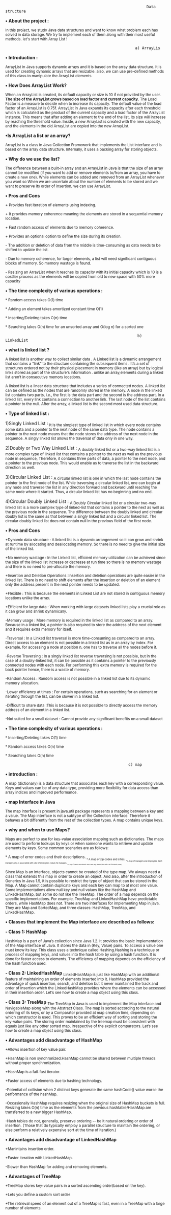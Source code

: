                                                                   Data structure

 **•	About the project :**

 <sub>In this project, we study Java data structures and want to know what problem each has solved in data storage.
 We try to implement each of them along with their most useful methods. let's start with Array List !</sub>
 
                                                             a) ArrayLis

**•	Introduction :**

<sub>ArrayList in Java supports dynamic arrays and it is based on the array data structure. It is used for creating dynamic arrays that are resizable. also, we can use pre-defined methods of this class to manipulate the ArrayList elements.</sub>

 **• How Does ArrayList Work?**

<sub>When an ArrayList is created, its default capacity or size is 10 if not provided by the user. **The size of the ArrayList grows based on load factor and current capacity**. The Load Factor is a measure to decide when to increase its capacity. The default value of the load factor of an ArrayList is 0.75f.
 ArrayList in Java expands its capacity after each threshold which is calculated as the product of the current capacity and a load factor of the ArrayList instance. This means that after adding an element to the end of the list, its size will increase by reaching the threshold value. Inside, a new ArrayList is created with the new capacity, and the elements in the old ArrayList are copied into the new ArrayList.</sub>

 **•Is ArrayList a list or an array?**

<sub>ArrayList is a class in Java Collection Framework that implements the List interface and is based on the array data structure. Internally, it uses a backing array for storing objects.<sub>

**•	Why do we use the list?**

<sub>The difference between a built-in array and an ArrayList in Java is that the size of an array cannot be modified (if you want to add or remove elements to/from an array, you have to create a new one). While elements can be added and removed from an ArrayList whenever you want so When we are uncertain about the number of elements to be stored and we want to preserve its order of insertion, we can use ArrayList.</sub>

**•	Pros and Cons**

<sub>+ Provides fast iteration of elements using indexing.</sub>

<sub>+ It provides memory coherence meaning the elements are stored in a sequential memory location.</sub>

<sub>+ Fast random access of elements due to memory coherence.</sub>

<sub>+ Provides an optional option to define the size during its creation.</sub>

<sub>- The addition or deletion of data from the middle is time-consuming as data needs to be shifted to update the list.</sub>

<sub>- Due to memory coherence, for larger elements, a list will need significant contiguous blocks of memory. So memory wastage is found.</sub>

<sub>- Resizing an ArrayList when it reaches its capacity with its initial capacity which is 10 is a costlier process as the elements will be copied from old to new space with 50% more capacity</sub>


**•	The time complexity of various operations :**

<sub>* Random access takes O(1) time</sub> 

<sub>* Adding an element takes amortized constant time O(1)</sub>

<sub>* Inserting/Deleting takes O(n) time</sub>

<sub>* Searching takes O(n) time for an unsorted array and O(log n) for a sorted one</sub>


                                                              b) LinkedList
  

**• what is linked list ?**

<sub>A linked list is another way to collect similar data . A Linked list is a dynamic arrangement that contains a “link” to the structure containing the subsequent items . It’s a set of structures ordered not by their physical placement in memory (like an array) but by logical links stored as part of the structure's information . unlike an
array,elements during a linked list aren’t in consecutive memory locations.<sub>

<sub>A linked list is a linear data structure that includes a series of connected nodes. A linked list can be defined as the nodes that are randomly stored in the memory. A node in the linked list contains two parts, i.e., the first is the data part and the second is the address part. In a linked list, every link contains a connection to another link. The last node of the list contains a pointer to the null.
After the array, a linked list is the second most used data structure.<sub>


**• Type of linked list :**

 1)Singly Linked List :
<sub>It is the simplest type of linked list in which every node contains some data and a pointer to the next node of the same data type. The node contains a pointer to the next node means that the node stores the address of the next node in the sequence. A singly linked list allows the traversal of data only in one way.<sub>

 2)Doubly or Two Way Linked List :
<sub>A doubly linked list or a two-way linked list is a more complex type of linked list that contains a pointer to the next as well as the previous node in sequence, Therefore, it contains three parts of data, a pointer to the next node, and a pointer to the previous node. This would enable us to traverse the list in the backward direction as well.<sub>

 3)Circular Linked List :
<sub>A circular linked list is one in which the last node contains the pointer to the first node of the list. While traversing a circular linked list, one can begin at any node and traverse the list in any direction forward and backward until reaching the same node where it started. Thus, a circular linked list has no beginning and no end.<sub>

 4)Circular Doubly Linked List :
<sub>A Doubly Circular linked list or a circular two-way linked list is a more complex type of linked-list that contains a pointer to the next as well as the previous node in the sequence. The difference between the doubly linked and circular doubly list is the same as that between a singly linked list and a circular linked list. The circular doubly linked list does not contain null in the previous field of the first node.
<sub>

  **•	Pros and Cons**
  
<sub> +Dynamic data structure : A linked list is a dynamic arrangement so it can grow and shrink at runtime by allocating and deallocating memory. So there is no need to give the initial size of the linked list.<sub>
 
<sub>+No memory wastage : In the Linked list, efficient memory utilization can be achieved since the size of the linked list increase or decrease at run time so there is no memory wastage and there is no need to pre-allocate the memory.<sub>
  
<sub>+Insertion and Deletion Operations :Insertion and deletion operations are quite easier in the linked list. There is no need to shift elements after the insertion or deletion of an element only the address present in the next pointer needs to be updated.<sub> 
 
<sub> +Flexible : This is because the elements in Linked List  are not stored in contiguous memory locations unlike the array.<sub>
  
<sub>+Efficient for large data : When working with large datasets linked lists play a crucial role as it can grow and shrink dynamically.<sub>

<sub>-Memory usage : More memory is required in the linked list as compared to an array. Because in a linked list, a pointer is also required to store the address of the next element and it requires extra memory for itself.<sub>

<sub>-Traversal : In a Linked list traversal is more time-consuming as compared to an array. Direct access to an element is not possible in a linked list as in an array by index. For example, for accessing a node at position n, one has to traverse all the nodes before it.<sub>

<sub>-Reverse Traversing : In a singly linked list reverse traversing is not possible, but in the case of a doubly-linked list, it can be possible as it contains a pointer to the previously connected nodes with each node. For performing this extra memory is required for the back pointer hence, there is a waste of memory.<sub>

<sub>-Random Access : Random access is not possible in a linked list due to its dynamic memory allocation.<sub>

<sub>-Lower efficiency at times : For certain operations, such as searching for an element or iterating through the list, can be slower in a linked list.<sub>

<sub> -Difficult to share data :This is because it is not possible to directly access the memory address of an element in a linked list.<sub>
 
<sub>-Not suited for a small dataset :
Cannot provide any significant benefits on a small dataset<sub>



**•	The time complexity of various operations :**

<sub>* Inserting/Deleting takes O(1) time</sub> 

<sub>* Random access takes O(n) time</sub> 

<sub>* Searching takes O(n) time </sub>

                                                          c) map


**• introduction :**

<sub>A map (dictionary) is a data structure that associates each key with a corresponding value. Keys and values can be of any data type, providing more flexibility for data access than array indices and improved performance.<sub>

**• map Interface in Java**

<sub>The map interface is present in java.util package represents a mapping between a key and a value. The Map interface is not a subtype of the Collection interface. Therefore it behaves a bit differently from the rest of the collection types. A map contains unique keys.<sub>

**• why and when to use Maps?**

<sub>Maps are perfect to use for key-value association mapping such as dictionaries. The maps are used to perform lookups by keys or when someone wants to retrieve and update elements by keys. Some common scenarios are as follows: 

<sub>* A map of error codes and their descriptions.<sub>
<sub>* A map of zip codes and cities.<sub>
<sub>* A map of managers and employees. Each manager (key) is associated with a list of employees (value) he manages.<sub>
<sub>* A map of classes and students. Each class (key) is associated with a list of students (value).<sub><sub>

<sub>Since Map is an interface, objects cannot be created of the type map. We always need a class that extends this map in order to create an object. And also, after the introduction of Generics in Java 1.5, it is possible to restrict the type of object that can be stored in the Map.
A Map cannot contain duplicate keys and each key can map to at most one value. Some implementations allow null key and null values like the HashMap and LinkedHashMap, but some do not like the TreeMap.
The order of a map depends on the specific implementations. For example, TreeMap and LinkedHashMap have predictable orders, while HashMap does not.
There are two interfaces for implementing Map in java. They are Map and SortedMap, and three classes: HashMap, TreeMap, and LinkedHashMap.<sub>

**•  Classes that implement the Map interface are   described  as follows:**

**- Class 1: HashMap** 

<sub>HashMap is a part of Java’s collection since Java 1.2. It provides the basic implementation of the Map interface of Java. It stores the data in (Key, Value) pairs. To access a value one must know its key. This class uses a technique called Hashing.Hashing is a technique or process of mapping keys, and values into the hash table by using a hash function. It is done for faster access to elements. The efficiency of mapping depends on the efficiency of the hash function used.<sub>

**- Class 2: LinkedHashMap**
<sub>LinkedHashMap is just like HashMap with an additional feature of maintaining an order of elements inserted into it. HashMap provided the advantage of quick insertion, search, and deletion but it never maintained the track and order of insertion which the LinkedHashMap provides where the elements can be accessed in their insertion order. Let’s see how to create a map object using this class.<sub>

**- Class 3: TreeMap**
<sub>The TreeMap in Java is used to implement the Map interface and NavigableMap along with the Abstract Class. The map is sorted according to the natural ordering of its keys, or by a Comparator provided at map creation time, depending on which constructor is used. This proves to be an efficient way of sorting and storing the key-value pairs. The storing order maintained by the treemap must be consistent with equals just like any other sorted map, irrespective of the explicit comparators. Let’s see how to create a map object using this class.<sub>

**•  Advantages add disadvantage of HashMap**

<sub>+Allows insertion of key value pair.<sub>

<sub>+HashMap is non synchronized.HashMap cannot be shared between multiple threads without proper synchronization.<sub>

<sub>+HashMap is a fail-fast iterator.<sub>

<sub>+Faster access of elements due to hashing technology.<sub>

<sub>-Potential of collision when 2 distinct keys generate the same hashCode() value worse the performance of the hashMap.<sub>

<sub>-Occasionally HashMap requires resizing when the original size of HashMap buckets is full. Resizing takes O(n) time as the elements from the previous hashtable/HashMap are transferred to a new bigger HashMap.<sub>

<sub>-Hash tables do not, generally, preserve ordering -- be it natural ordering or order of insertion. (Those that do typically employ a parallel structure to maintain the ordering, or else perform a relatively expensive sort at the time of iteration.)<sub>

**•  Advantages add disadvantage of LinkedHashMap**

<sub>+Manintains insertion order.<sub>

<sub>+Faster iteration with LinkedHashMap.<sub>

<sub>-Slower than HashMap for adding and removing elements.<sub>

**•  Advantages of TreeMap**

<sub>+TreeMap stores key-value pairs in a sorted ascending order(based on the key).<sub>

<sub>+Lets you define a custom sort order<sub>

<sub>+The retrieval speed of an element out of a TreeMap is fast, even in a TreeMap with a large number of elements.<sub>







